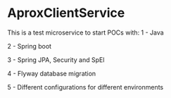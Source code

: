 # AproxClientService

This is a test microservice to start POCs with:
1 - Java

2 - Spring boot

3 - Spring JPA, Security and SpEl

4 - Flyway database migration

5 - Different configurations for different environments
